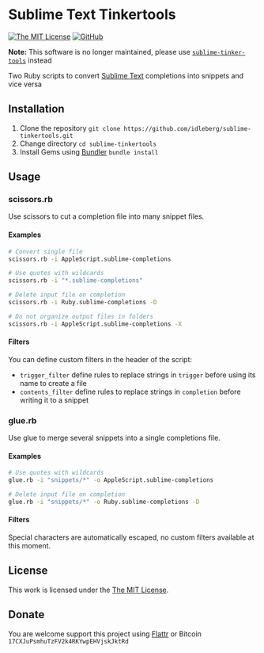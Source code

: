 # Sublime Text Tinkertools

[![The MIT License](https://img.shields.io/badge/license-MIT-orange.svg?style=flat-square)](http://opensource.org/licenses/MIT)
[![GitHub](https://img.shields.io/github/release/idleberg/sublime-tinkertools.svg?style=flat-square)](https://github.com/idleberg/sublime-tinkertools/releases)

**Note:** This software is no longer maintained, please use [`sublime-tinker-tools`](https://www.npmjs.com/package/sublime-tinker-tools) instead

Two Ruby scripts to convert [Sublime Text](http://www.sublimetext.com/) completions into snippets and vice versa

## Installation

1. Clone the repository `git clone https://github.com/idleberg/sublime-tinkertools.git`
2. Change directory `cd sublime-tinkertools`
3. Install Gems using [Bundler](http://bundler.io/) `bundle install`

## Usage

### scissors.rb

Use scissors to cut a completion file into many snippet files.

#### Examples

```bash
# Convert single file
scissors.rb -i AppleScript.sublime-completions

# Use quotes with wildcards
scissors.rb -i "*.sublime-completions"

# Delete input file on completion
scissors.rb -i Ruby.sublime-completions -D

# Do not organize output files in folders
scissors.rb -i AppleScript.sublime-completions -X
```

#### Filters

You can define custom filters in the header of the script:

* `trigger_filter` define rules to replace strings in `trigger` before using its name to create a file
* `contents_filter` define rules to replace strings in `completion` before writing it to a snippet

### glue.rb

Use glue to merge several snippets into a single completions file.

#### Examples

```bash
# Use quotes with wildcards
glue.rb -i "snippets/*" -o AppleScript.sublime-completions

# Delete input file on completion
glue.rb -i "snippets/*" -o Ruby.sublime-completions -D
```

#### Filters

Special characters are automatically escaped, no custom filters available at this moment.

## License

This work is licensed under the [The MIT License](LICENSE).

## Donate

You are welcome support this project using [Flattr](https://flattr.com/submit/auto?user_id=idleberg&url=https://github.com/idleberg/sublime-tinkertools) or Bitcoin `17CXJuPsmhuTzFV2k4RKYwpEHVjskJktRd`